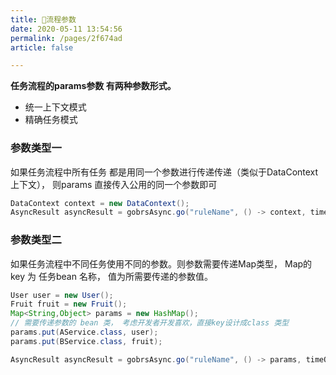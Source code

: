 ```yaml
---
title: 🍪流程参数
date: 2020-05-11 13:54:56 
permalink: /pages/2f674ad
article: false

---
```


**任务流程的params参数 有两种参数形式。**
* 统一上下文模式
* 精确任务模式

### 参数类型一
如果任务流程中所有任务 都是用同一个参数进行传递传递（类似于DataContext 上下文）， 则params 直接传入公用的同一个参数即可
```java 
DataContext context = new DataContext();
AsyncResult asyncResult = gobrsAsync.go("ruleName", () -> context, timeOut);
```


### 参数类型二
如果任务流程中不同任务使用不同的参数。则参数需要传递Map类型， Map的key 为 任务bean 名称， 值为所需要传递的参数值。

```java 
User user = new User();
Fruit fruit = new Fruit();
Map<String,Object> params = new HashMap();
// 需要传递参数的 bean 类， 考虑开发者开发喜欢，直接key设计成class 类型
params.put(AService.class, user);
params.put(BService.class, fruit);

AsyncResult asyncResult = gobrsAsync.go("ruleName", () -> params, timeOut);
```

